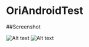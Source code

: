 # OriAndroidTest

##Screenshot

![Alt text](OriAndroidTest/Screenshot_1493056285.png?raw=true "Optional Title")
![Alt text](OriAndroidTest/Screenshot_1493056292.png?raw=true "Optional Title")
